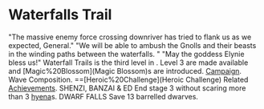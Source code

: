 # Waterfalls Trail

 "The massive enemy force crossing downriver has tried to flank us as we expected, General."
 "We will be able to ambush the Gnolls and their beasts in the winding paths between the waterfalls. "
 "May the goddess Elynie bless us!"
Waterfall Trails is the third level in . Level 3 are made available and [Magic%20Blossom](Magic Blossom)s are introduced.
[Campaign](Campaign).
Wave Composition.
==[Heroic%20Challenge](Heroic Challenge)
Related [Achievements](Achievements).
 SHENZI, BANZAI &amp; ED End stage 3 without scaring more than 3 [hyena](hyena)s.
 DWARF FALLS Save 13 barrelled dwarves.